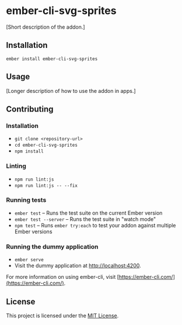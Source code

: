 ember-cli-svg-sprites
==============================================================================

[Short description of the addon.]

Installation
------------------------------------------------------------------------------

```
ember install ember-cli-svg-sprites
```


Usage
------------------------------------------------------------------------------

[Longer description of how to use the addon in apps.]


Contributing
------------------------------------------------------------------------------

### Installation

* `git clone <repository-url>`
* `cd ember-cli-svg-sprites`
* `npm install`

### Linting

* `npm run lint:js`
* `npm run lint:js -- --fix`

### Running tests

* `ember test` – Runs the test suite on the current Ember version
* `ember test --server` – Runs the test suite in "watch mode"
* `npm test` – Runs `ember try:each` to test your addon against multiple Ember versions

### Running the dummy application

* `ember serve`
* Visit the dummy application at [http://localhost:4200](http://localhost:4200).

For more information on using ember-cli, visit [https://ember-cli.com/](https://ember-cli.com/).

License
------------------------------------------------------------------------------

This project is licensed under the [MIT License](LICENSE.md).
